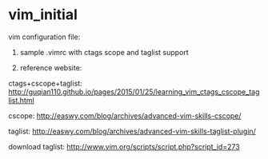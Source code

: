 # vim_initial

vim configuration file:

1. sample .vimrc with ctags scope and taglist support

2. reference website:

ctags+cscope+taglist:
http://guqian110.github.io/pages/2015/01/25/learning_vim_ctags_cscope_taglist.html

cscope:
http://easwy.com/blog/archives/advanced-vim-skills-cscope/

taglist:
http://easwy.com/blog/archives/advanced-vim-skills-taglist-plugin/

download taglist:
http://www.vim.org/scripts/script.php?script_id=273
